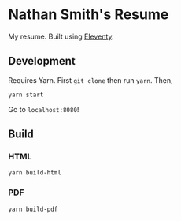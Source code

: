 # Nathan Smith's Resume

My resume. Built using [Eleventy](https://www.11ty.dev/).

## Development

Requires Yarn. First `git clone` then run `yarn`. Then,

```
yarn start
```

Go to `localhost:8080`!

## Build

### HTML

```
yarn build-html
```

### PDF

```
yarn build-pdf
```
